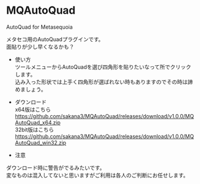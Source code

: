 # MQAutoQuad
AutoQuad for Metasequoia 

メタセコ用のAutoQuadプラグインです。  
面貼りが少し早くなるかも？

- 使い方  
ツールメニューからAutoQuadを選び四角形を貼りたいなって所でクリックします。  
込み入った形状では上手く四角形が選ばれない時もありますのでその時は諦めましょう。  

- ダウンロード  
x64版はこちら  
https://github.com/sakana3/MQAutoQuad/releases/download/v1.0.0/MQAutoQuad_x64.zip  
32bit版はこちら  
https://github.com/sakana3/MQAutoQuad/releases/download/v1.0.0/MQAutoQuad_win32.zip  

- 注意

ダウンロード時に警告がでるみたいです。  
変なものは混入してないと思いますがご利用は各人のご判断にお任せします。
